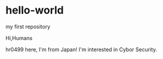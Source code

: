 # hello-world
my first repository

Hi,Humans

hr0499 here, I'm from Japan! I'm interested in Cybor Security.

